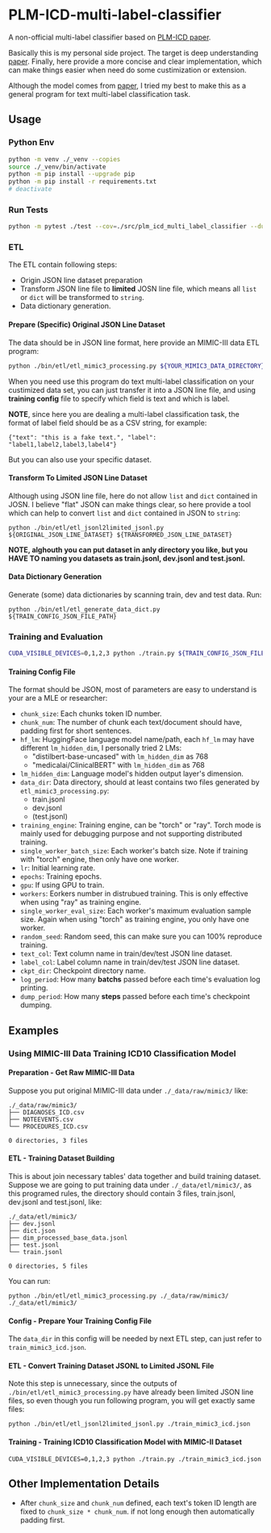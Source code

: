 # PLM-ICD-multi-label-classifier
A non-official multi-label classifier based on [PLM-ICD paper](https://arxiv.org/abs/2207.05289). 

Basically this is my personal side project. The target is deep understanding 
[paper](https://arxiv.org/abs/2207.05289). Finally, here provide a more concise 
and clear implementation, which can make things easier when need do some 
custimization or extension.
 
Although the model comes from [paper](https://arxiv.org/abs/2207.05289), I tried my best 
to make this as a general program for text multi-label classification task.

## Usage
### Python Env
```sh
python -m venv ./_venv --copies
source ./_venv/bin/activate
python -m pip install --upgrade pip
python -m pip install -r requirements.txt
# deactivate
```
### Run Tests
```sh
python -m pytest ./test --cov=./src/plm_icd_multi_label_classifier --durations=0 -v
```

### ETL
The ETL contain following steps:
* Origin JSON line dataset preparation
* Transform JSON line file to **limited** JOSN line file, which means all `list` or `dict` 
  will be transformed to `string`.
* Data dictionary generation.

#### Prepare (Specific) Original JSON Line Dataset
The data should be in JSON line format, here provide an MIMIC-III data ETL program:
```sh
python ./bin/etl/etl_mimic3_processing.py ${YOUR_MIMIC3_DATA_DIRECTORY} ${YOUR_TARGET_OUTPUT_DIRECTORY}
```
When you need use this program do text multi-label classification on your custimized 
data set, you can just transfer it into a JSON line file, and using **training config** 
file to specify which field is text and which is label. 

**NOTE**, since here you are dealing a multi-label classification task, the format of 
label field should be as a CSV string, for example:
```
{"text": "this is a fake text.", "label": "label1,label2,label3,label4"}
```

But you can also use your specific dataset.

#### Transform To Limited JSON Line Dataset
Although using JSON line file, here do not allow `list` and `dict` contained in JOSN. 
I believe "flat" JSON can make things clear, so here provide a tool which can help 
to convert `list` and `dict` contained in JSON to `string`:
```shell
python ./bin/etl/etl_jsonl2limited_jsonl.py ${ORIGINAL_JSON_LINE_DATASET} ${TRANSFORMED_JSON_LINE_DATASET}
```

**NOTE, alghouth you can put dataset in anly directory you like, but you HAVE TO naming you datasets 
as train.jsonl, dev.jsonl and test.jsonl.**

#### Data Dictionary Generation
Generate (some) data dictionaries by scanning train, dev and test data. Run:
```shell
python ./bin/etl/etl_generate_data_dict.py ${TRAIN_CONFIG_JSON_FILE_PATH}
```


### Training and Evaluation
```sh
CUDA_VISIBLE_DEVICES=0,1,2,3 python ./train.py ${TRAIN_CONFIG_JSON_FILE_PATH}
```

#### Training Config File
The format should be JSON, most of parameters are easy to understand is your are a 
MLE or researcher:
* `chunk_size`: Each chunks token ID number.
* `chunk_num`: The number of chunk each text/document should have, padding first for short sentences.
* `hf_lm`: HuggingFace language model name/path, each `hf_lm` may have different `lm_hidden_dim`, 
  I personally tried 2 LMs:
  * "distilbert-base-uncased" with `lm_hidden_dim` as 768
  * "medicalai/ClinicalBERT" with `lm_hidden_dim` as 768
* `lm_hidden_dim`: Language model's hidden output layer's dimension.
* `data_dir`: Data directory, should at least contains two files generated by `etl_mimic3_processing.py`:
  * train.jsonl
  * dev.jsonl
  * (test.jsonl)
* `training_engine`: Training engine, can be "torch" or "ray". Torch mode is mainly used for debugging purpose and not supporting distributed training.
* `single_worker_batch_size`: Each worker's batch size. Note if training with "torch" engine, then only have one worker.
* `lr`: Initial learning rate.
* `epochs`: Training epochs.
* `gpu`: If using GPU to train.
* `workers`: Eorkers number in distrubued training. This is only effective when using "ray" as training engine.
* `single_worker_eval_size`: Each worker's maximum evaluation sample size. Again when using "torch" as training engine, you only have one worker.
* `random_seed`: Random seed, this can make sure you can 100% reproduce training.
* `text_col`: Text column name in train/dev/test JSON line dataset.
* `label_col`: Label column name in train/dev/test JSON line dataset.
* `ckpt_dir`: Checkpoint directory name.
* `log_period`: How many **batchs** passed before each time's evaluation log printing.
* `dump_period`: How many **steps** passed before each time's checkpoint dumping.

## Examples 
### Using MIMIC-III Data Training ICD10 Classification Model
#### Preparation - Get Raw MIMIC-III Data
Suppose you put original MIMIC-III data under `./_data/raw/mimic3/` like:
```
./_data/raw/mimic3/
├── DIAGNOSES_ICD.csv
├── NOTEEVENTS.csv
└── PROCEDURES_ICD.csv

0 directories, 3 files
```
#### ETL - Training Dataset Building
This is about join necessary tables' data together and build training dataset. Suppose we are 
going to put training data under `./_data/etl/mimic3/`, as this programed rules, the directory 
should contain 3 files, train.jsonl, dev.jsonl and test.jsonl, like:
```
./_data/etl/mimic3/
├── dev.jsonl
├── dict.json
├── dim_processed_base_data.jsonl
├── test.jsonl
└── train.jsonl

0 directories, 5 files
```
You can run:
```shell
python ./bin/etl/etl_mimic3_processing.py ./_data/raw/mimic3/ ./_data/etl/mimic3/ 
```

#### Config - Prepare Your Training Config File
The `data_dir` in this config will be needed by next ETL step, can just refer to `train_mimic3_icd.json`.

#### ETL - Convert Training Dataset JSONL to Limited JSONL File
Note this step is unnecessary, since the outputs of `./bin/etl/etl_mimic3_processing.py` have 
already been limited JSON line files, so even though you run following program, you will get 
exactly same files:
```shell
python ./bin/etl/etl_jsonl2limited_jsonl.py ./train_mimic3_icd.json
```

#### Training - Training ICD10 Classification Model with MIMIC-II Dataset
```shell
CUDA_VISIBLE_DEVICES=0,1,2,3 python ./train.py ./train_mimic3_icd.json
```


## Other Implementation Details
* After `chunk_size` and `chunk_num` defined, each text's token ID length are fixed to `chunk_size * chunk_num`. 
if not long enough then automatically padding first.

